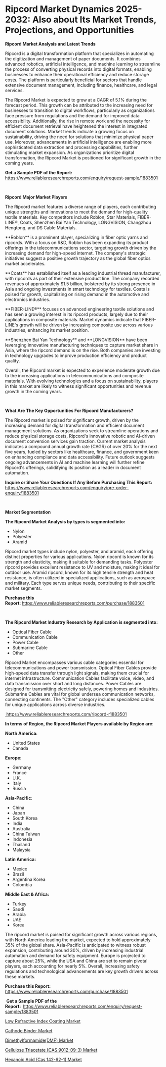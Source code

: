 <p><h1>Ripcord Market Dynamics 2025-2032: Also about Its Market Trends, Projections, and Opportunities</h1></p><p><strong>Ripcord Market Analysis and Latest Trends</strong></p>
<p><p>Ripcord is a digital transformation platform that specializes in automating the digitization and management of paper documents. It combines advanced robotics, artificial intelligence, and machine learning to streamline the process of converting physical records into digital formats, enabling businesses to enhance their operational efficiency and reduce storage costs. The platform is particularly beneficial for sectors that handle extensive document management, including finance, healthcare, and legal services.</p><p>The Ripcord Market is expected to grow at a CAGR of 5.1% during the forecast period. This growth can be attributed to the increasing need for businesses to transition to digital workflows, particularly as organizations face pressure from regulations and the demand for improved data accessibility. Additionally, the rise in remote work and the necessity for efficient document retrieval have heightened the interest in integrated document solutions. Market trends indicate a growing focus on sustainability, driving the need for solutions that minimize physical paper use. Moreover, advancements in artificial intelligence are enabling more sophisticated data extraction and processing capabilities, further stimulating market expansion. As organizations prioritize digital transformation, the Ripcord Market is positioned for significant growth in the coming years.</p></p>
<p><strong>Get a Sample PDF of the Report:&nbsp;</strong> <a href="https://www.reliableresearchreports.com/enquiry/request-sample/1883501?utm_campaign=11&utm_medium=2&utm_source=Github&utm_content=ia&utm_term=31012025&utm_id=ripcord">https://www.reliableresearchreports.com/enquiry/request-sample/1883501</a></p>
<p>&nbsp;</p>
<p><strong>Ripcord Major Market Players</strong></p>
<p><p>The Ripcord market features a diverse range of players, each contributing unique strengths and innovations to meet the demand for high-quality textile materials. Key competitors include Roblon, Star Materials, FIBER-LINE®, Coats, Shenzhen Bai Yan Technology, LONGVISION, Changzhou Hengtong, and DS Cable Materials.</p><p>**Roblon** is a prominent player, specializing in fiber optic yarns and ripcords. With a focus on R&D, Roblon has been expanding its product offerings in the telecommunications sector, targeting growth driven by the increasing demand for high-speed internet. The company's strategic initiatives suggest a positive growth trajectory as the global fiber optics market accelerates.</p><p>**Coats** has established itself as a leading industrial thread manufacturer, with ripcords as part of their extensive product line. The company recorded revenues of approximately $1.5 billion, bolstered by its strong presence in Asia and ongoing investments in smart technology for textiles. Coats is poised for growth, capitalizing on rising demand in the automotive and electronics industries.</p><p>**FIBER-LINE®** focuses on advanced engineering textile solutions and has seen a growing interest in its ripcord products, largely due to their applications in composite materials. Market dynamics indicate that FIBER-LINE's growth will be driven by increasing composite use across various industries, enhancing its market position.</p><p>**Shenzhen Bai Yan Technology** and **LONGVISION** have been leveraging innovative manufacturing techniques to capture market share in Asia, where the ripcord demand is on the rise. Both companies are investing in technology upgrades to improve production efficiency and product quality.</p><p>Overall, the Ripcord market is expected to experience moderate growth due to the increasing applications in telecommunications and composite materials. With evolving technologies and a focus on sustainability, players in this market are likely to witness significant opportunities and revenue growth in the coming years.</p></p>
<p>&nbsp;</p>
<p><strong>What Are The Key Opportunities For Ripcord Manufacturers?</strong></p>
<p><p>The Ripcord market is poised for significant growth, driven by the increasing demand for digital transformation and efficient document management solutions. As organizations seek to streamline operations and reduce physical storage costs, Ripcord's innovative robotic and AI-driven document conversion services gain traction. Current market analysis indicates a compound annual growth rate (CAGR) of over 20% for the next five years, fueled by sectors like healthcare, finance, and government keen on enhancing compliance and data accessibility. Future outlook suggests ongoing advancements in AI and machine learning will further refine Ripcord's offerings, solidifying its position as a leader in document automation.</p></p>
<p><strong>Inquire or Share Your Questions If Any Before Purchasing This Report:</strong> <a href="https://www.reliableresearchreports.com/enquiry/pre-order-enquiry/1883501?utm_campaign=11&utm_medium=2&utm_source=Github&utm_content=ia&utm_term=31012025&utm_id=ripcord">https://www.reliableresearchreports.com/enquiry/pre-order-enquiry/1883501</a></p>
<p>&nbsp;</p>
<p><strong>Market Segmentation</strong></p>
<p><strong>The Ripcord Market Analysis by types is segmented into:</strong></p>
<p><ul><li>Nylon</li><li>Polyester</li><li>Aramid</li></ul></p>
<p><p>Ripcord market types include nylon, polyester, and aramid, each offering distinct properties for various applications. Nylon ripcord is known for its strength and elasticity, making it suitable for demanding tasks. Polyester ripcord provides excellent resistance to UV and moisture, making it ideal for outdoor use. Aramid ripcord, known for its high tensile strength and heat resistance, is often utilized in specialized applications, such as aerospace and military. Each type serves unique needs, contributing to their specific market segments.</p></p>
<p><strong>Purchase this Report:&nbsp;</strong><a href="https://www.reliableresearchreports.com/purchase/1883501?utm_campaign=11&utm_medium=2&utm_source=Github&utm_content=ia&utm_term=31012025&utm_id=ripcord">https://www.reliableresearchreports.com/purchase/1883501</a></p>
<p>&nbsp;</p>
<p><strong>The Ripcord Market Industry Research by Application is segmented into:</strong></p>
<p><ul><li>Optical Fiber Cable</li><li>Communication Cable</li><li>Power Cable</li><li>Submarine Cable</li><li>Other</li></ul></p>
<p><p>Ripcord Market encompasses various cable categories essential for telecommunications and power transmission. Optical Fiber Cables provide high-speed data transfer through light signals, making them crucial for internet infrastructure. Communication Cables facilitate voice, video, and data transmission over short and long distances. Power Cables are designed for transmitting electricity safely, powering homes and industries. Submarine Cables are vital for global undersea communication networks, connecting continents. The "Other" category includes specialized cables for unique applications across diverse industries.</p></p>
<p><a href="https://www.reliableresearchreports.com/ripcord-r1883501?utm_campaign=11&utm_medium=2&utm_source=Github&utm_content=ia&utm_term=31012025&utm_id=ripcord">&nbsp;https://www.reliableresearchreports.com/ripcord-r1883501</a></p>
<p><strong>In terms of Region, the Ripcord Market Players available by Region are:</strong></p>
<p>
    <p> <strong> North America: </strong>
        <ul>
            <li>United States</li>
            <li>Canada</li>
        </ul>
        </p> 
    <p> <strong> Europe: </strong>
        <ul>
            <li>Germany</li>
            <li>France</li>
            <li>U.K.</li>
            <li>Italy</li>
            <li>Russia</li>
        </ul>
        </p> 
    <p> <strong> Asia-Pacific: </strong>
        <ul>
            <li>China</li>
            <li>Japan</li>
            <li>South Korea</li>
            <li>India</li>
            <li>Australia</li>
            <li>China Taiwan</li>
            <li>Indonesia</li>
            <li>Thailand</li>
            <li>Malaysia</li>
        </ul>
        </p> 
    <p> <strong> Latin America: </strong>
        <ul>
            <li>Mexico</li>
            <li>Brazil</li>
            <li>Argentina Korea</li>
            <li>Colombia</li>
        </ul>
        </p> 
    <p> <strong> Middle East & Africa: </strong>
        <ul>
            <li>Turkey</li>
            <li>Saudi</li>
            <li>Arabia</li>
            <li>UAE</li>
            <li>Korea</li>
        </ul>
    </p>
    </p>
<p><p>The ripcord market is poised for significant growth across various regions, with North America leading the market, expected to hold approximately 35% of the global share. Asia-Pacific is anticipated to witness robust expansion, contributing around 30%, driven by increasing industrial automation and demand for safety equipment. Europe is projected to capture about 25%, while the USA and China are set to remain pivotal players, each accounting for nearly 5%. Overall, increasing safety regulations and technological advancements are key growth drivers across these markets.</p></p>
<p><strong>Purchase this Report: </strong><a href="https://www.reliableresearchreports.com/purchase/1883501?utm_campaign=11&utm_medium=2&utm_source=Github&utm_content=ia&utm_term=31012025&utm_id=ripcord">https://www.reliableresearchreports.com/purchase/1883501</a></p>
<p>&nbsp;<strong>Get a Sample PDF of the Report:&nbsp;&nbsp;</strong><a href="https://www.reliableresearchreports.com/enquiry/request-sample/1883501?utm_campaign=11&utm_medium=2&utm_source=Github&utm_content=ia&utm_term=31012025&utm_id=ripcord">https://www.reliableresearchreports.com/enquiry/request-sample/1883501</a></p>
<p><strong></strong></p>
<p><p><a href="https://github.com/schwminh2001101/Market-Research-Report-List-1/blob/main/low-refractive-index-coating-market.md?utm_campaign=11&utm_medium=2&utm_source=Github&utm_content=ia&utm_term=31012025&utm_id=ripcord">Low Refractive Index Coating Market</a></p><p><a href="https://github.com/triattwood9919/Market-Research-Report-List-1/blob/main/cathode-binder-market.md?utm_campaign=11&utm_medium=2&utm_source=Github&utm_content=ia&utm_term=31012025&utm_id=ripcord">Cathode Binder Market</a></p><p><a href="https://www.linkedin.com/pulse/forecasting-future-in-depth-analysis-dimethylformamidedmf-market-lhw0c?utm_campaign=11&utm_medium=2&utm_source=Github&utm_content=ia&utm_term=31012025&utm_id=ripcord">Dimethylformamide(DMF) Market</a></p><p><a href="https://www.linkedin.com/pulse/future-growth-revenue-analysis-cellulose-triacetate-cas-ds3se?utm_campaign=11&utm_medium=2&utm_source=Github&utm_content=ia&utm_term=31012025&utm_id=ripcord">Cellulose Triacetate (CAS 9012-09-3) Market</a></p><p><a href="https://www.linkedin.com/pulse/scope-trends-hexanoic-acid-cas-142-62-1-market-latest-dynamics-vhcfe?utm_campaign=11&utm_medium=2&utm_source=Github&utm_content=ia&utm_term=31012025&utm_id=ripcord">Hexanoic Acid (Cas 142-62-1) Market</a></p></p>